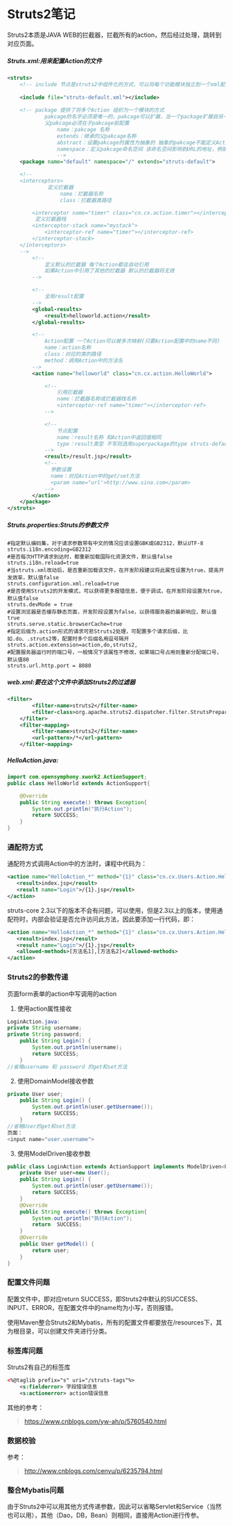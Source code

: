 # Struts2笔记

Struts2本质是JAVA WEB的拦截器，拦截所有的action，然后经过处理，跳转到对应页面。

##### Struts.xml:用来配置Action的文件

```xml
<struts>
    <!-- include 节点是struts2中组件化的方式，可以将每个功能模块独立到一个xml配置文件中，然后用include节点引用-->
    
    <include file="struts-default.xml"></include>
    
    <!-- package 提供了将多个Action 组织为一个模块的方式
            pakcage的名字必须是唯一的，pakcage可以扩展，当一个package扩展自另一个pakcage时该package会在本身配置上加入扩展的pakcage的配置
            父pakcage必须在子pakcage前配置
                name：pakcage 名称
                extends：继承的父pakcage名称
                abstract：设置pakcage的属性为抽象的 抽象的pakcage不能定义Action 值true：false
                namespace：定义pakcage命名空间 该命名空间影响到URL的地址，例如此命名空间为/test那么访问地址为http://localhost:8080/Struts2Project/test/XX.action
                -->
    <package name="default" namespace="/" extends="struts-default">

    <!--
    <interceptors>
             定义拦截器
                 name：拦截器名称
                 class：拦截器类路径

        <interceptor name="timer" class="cn.cx.action.timer"></interceptor>
         定义拦截器栈
        <interceptor-stack name="mystack">
            <interceptor-ref name="timer"></interceptor-ref>
        </interceptor-stack>
    </interceptors>
    -->
        <!--
            定义默认的拦截器 每个Action都会自动引用
            如果Action中引用了其他的拦截器 默认的拦截器将无效
        -->

        <!--
            全局result配置
        -->
        <global-results>
            <result>helloworld.action</result>
        </global-results>

        <!--
            Action配置 一个Action可以被多次映射(只要Action配置中的name不同)
            name：action名称
            class：对应的类的路径
            method：调用Action中的方法名
        -->
        <action name="helloworld" class="cn.cx.action.HelloWorld">

            <!--
                引用拦截器
                name：拦截器名称或拦截器栈名称
                <interceptor-ref name="timer"></interceptor-ref>
            -->

            <!--
                节点配置
                name：result名称 和Action中返回值相同
                type：result类型 不写则选用superpackage的type struts-default.xml中的默认为dis
            -->
            <result>/result.jsp</result>
            <!--
              参数设置
              name：对应Action中的get/set方法
              <param name="url'>http://www.sina.com</param>
            -->
        </action>
    </package>
</struts>
```

##### Struts.properties:Struts的参数文件

```properties
#指定默认编码集，对于请求参数带有中文的情况应该设置GBK或GB2312，默认UTF-8
struts.i18n.encoding=GB2312
#是否每次HTTP请求到达时，都重新加载国际化资源文件，默认值false
struts.i18n.reload=true
#当struts.xml改动后，是否重新加载该文件，在开发阶段建议将此属性设置为true，提高开发效率，默认值false
struts.configuration.xml.reload=true
#是否使用Struts2的开发模式，可以获得更多报错信息，便于调试，在开发阶段设置为true，默认值false
struts.devMode = true
#设置浏览器是否缓存静态页面，开发阶段设置为false，以获得服务器的最新响应，默认值true
struts.serve.static.browserCache=true
#指定后缀为.action形式的请求可悲Struts2处理，可配置多个请求后缀，比如.do、.struts2等，配置时多个后缀名用逗号隔开
struts.action.extension=action,do,struts2,
#配置服务器运行时的端口号，一般情况下该属性不修改，如果端口号占用则重新分配端口号，默认值80
struts.url.http.port = 8080
```

##### web.xml:要在这个文件中添加Struts2的过滤器

```xml
<filter>
        <filter-name>struts2</filter-name>
        <filter-class>org.apache.struts2.dispatcher.filter.StrutsPrepareAndExecuteFilter</filter-class>
    </filter>
    <filter-mapping>
        <filter-name>struts2</filter-name>
        <url-pattern>/*</url-pattern>
    </filter-mapping>
```

##### HelloAction.java:

```java
import com.opensymphony.xwork2.ActionSupport;
public class HelloWorld extends ActionSupport{

    @Override
    public String execute() throws Exception{
        System.out.println("执行Action");
        return SUCCESS;
    }
}
```



### 通配符方式

通配符方式调用Action中的方法时，课程中代码为：

```xml
<action name="HelloAction_*" method="{1}" class="cn.cx.Users.Action.HelloAction">
   <result>index.jsp</result>
   <result name="Login">/{1}.jsp</result>
</action>
```

struts-core 2.3以下的版本不会有问题，可以使用，但是2.3以上的版本，使用通配符时，内部会验证是否允许访问此方法，因此要添加一行代码，即：

```xml
<action name="HelloAction_*" method="{1}" class="cn.cx.Users.Action.HelloAction">
   <result>index.jsp</result>
   <result name="Login">/{1}.jsp</result>
   <allowed-methods>[方法名1],[方法名2]</allowed-methods>
</action>
```

### Struts2的参数传递

页面form表单的action中写调用的action

1. 使用action属性接收

```java
LoginAction.java:
private String username;
private String password;
    public String Login() {
        System.out.println(username);
        return SUCCESS;
    }
//省略username 和 password 的get和set方法
```

2. 使用DomainModel接收参数

```java
private User user;
    public String Login() {
        System.out.println(user.getUsername());
        return SUCCESS;
    }
//省略User的get和set方法
页面：
<input name="user.username">
```

3. 使用ModelDriven接收参数

```java
public class LoginAction extends ActionSupport implements ModelDriven<User> {
    private User user=new User();
    public String Login() {
        System.out.println(user.getUsername());
        return SUCCESS;
    }
    @Override
    public String execute() throws Exception{
        System.out.println("执行Action");
        return  SUCCESS;
    }
    @Override
    public User getModel() {
        return user;
    }
}
```

### 配置文件问题

配置文件中，<result name="success">即对应return SUCCESS，即Struts2中默认的SUCCESS、INPUT、ERROR，在配置文件中的name均为小写，否则报错。

使用Maven整合Struts2和Mybatis，所有的配置文件都要放在/resources下，其为根目录，可以创建文件夹进行分类。

### 标签库问题

Struts2有自己的标签库

```xml
<%@taglib prefix="s" uri="/struts-tags"%>
    <s:fielderror> 字段错误信息
    <s:actionerror> action错误信息
```

其他的参考：

>https://www.cnblogs.com/yw-ah/p/5760540.html

### 数据校验

参考：

> http://www.cnblogs.com/cenyu/p/6235794.html

### 整合Mybatis问题

由于Struts2中可以用其他方式传递参数，因此可以省略Servlet和Service（当然也可以用），其他（Dao，DB，Bean）则相同，直接用Action进行传参。